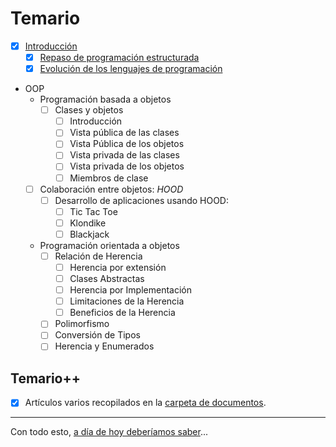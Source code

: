 # Temario

- [x] [Introducción](introduccion.md)
  - [x] [Repaso de programación estructurada](https://github.com/mmasias/23-24-prg1/blob/main/temario/README.md)
  - [x] [Evolución de los lenguajes de programación](evolucion.md)
- OOP
  - Programación basada a objetos
    - [ ] Clases y objetos
      - [ ] Introducción
      - [ ] Vista pública de las clases
      - [ ] Vista Pública de los objetos
      - [ ] Vista privada de las clases
      - [ ] Vista privada de los objetos
      - [ ] Miembros de clase
  - [ ] Colaboración entre objetos: *HOOD*
    - [ ] Desarrollo de aplicaciones usando HOOD:
      - [ ] Tic Tac Toe
      - [ ] Klondike
      - [ ] Blackjack
  - Programación orientada a objetos
    - [ ] Relación de Herencia
      - [ ] Herencia por extensión
      - [ ] Clases Abstractas
      - [ ] Herencia por Implementación
      - [ ] Limitaciones de la Herencia
      - [ ] Beneficios de la Herencia
    - [ ] Polimorfismo
    - [ ] Conversión de Tipos
    - [ ] Herencia y Enumerados

## Temario++

- [x] Artículos varios recopilados en la [carpeta de documentos](/documentos/README.md).

---

Con todo esto, [a día de hoy deberíamos saber](aDiaDeHoy.md)...
